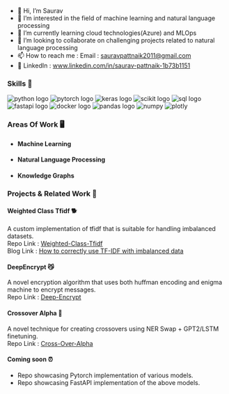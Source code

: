 - 👋 Hi, I’m Saurav
- 👀 I’m interested in the field of machine learning and natural language processing
- 🌱 I’m currently learning cloud technologies(Azure) and MLOps
- 💞️ I’m looking to collaborate on challenging projects related to natural language processing
- 📫 How to reach me : Email : sauravpattnaik2011@gmail.com
- 🐼 LinkedIn : www.linkedin.com/in/saurav-pattnaik-1b73b1151


### Skills 🚀

![python logo](https://img.shields.io/badge/Python-FFD43B?style=for-the-badge&logo=python&logoColor=blue) ![pytorch logo](https://img.shields.io/badge/PyTorch-EE4C2C?style=for-the-badge&logo=PyTorch&logoColor=white) ![keras logo](https://img.shields.io/badge/Keras-D00000?style=for-the-badge&logo=Keras&logoColor=white)
![scikit logo](https://img.shields.io/badge/scikit_learn-F7931E?style=for-the-badge&logo=scikit-learn&logoColor=white) ![sql logo](https://img.shields.io/badge/MySQL-005C84?style=for-the-badge&logo=mysql&logoColor=white) ![fastapi logo](https://img.shields.io/badge/fastapi-109989?style=for-the-badge&logo=FASTAPI&logoColor=white)
![docker logo](https://img.shields.io/badge/Docker-2CA5E0?style=for-the-badge&logo=docker&logoColor=white) ![pandas logo](https://img.shields.io/badge/Pandas-2C2D72?style=for-the-badge&logo=pandas&logoColor=white)
![numpy](https://img.shields.io/badge/Numpy-777BB4?style=for-the-badge&logo=numpy&logoColor=white) ![plotly](https://img.shields.io/badge/Plotly-239120?style=for-the-badge&logo=plotly&logoColor=white)
 
 ### Areas Of Work 🖥️
 * #### Machine Learning
 * #### Natural Language Processing
 * #### Knowledge Graphs

### Projects & Related Work 🌠

#### Weighted Class Tfidf 🐕
A custom implementation of tfidf that is suitable for handling imbalanced datasets.<br>
Repo Link : [Weighted-Class-Tfidf](https://github.com/SauravPattnaikCS60/Weighted-Class-Tfidf)<br>
Blog Link : [How to correctly use TF-IDF with imbalanced data](https://www.deepwizai.com/projects/how-to-correctly-use-tf-idf-with-imbalanced-data)

#### DeepEncrypt 😼
A novel encryption algorithm that uses both huffman encoding and enigma machine to encrypt messages.<br>
Repo Link : [Deep-Encrypt](https://github.com/SauravPattnaikCS60/Deep-Encrypt)

#### Crossover Alpha 🐉
A novel technique for creating crossovers using NER Swap + GPT2/LSTM finetuning.<br>
Repo Link : [Cross-Over-Alpha](https://github.com/SauravPattnaikCS60/Cross-Over-Alpha)


#### Coming soon ⏰
* Repo showcasing Pytorch implementation of various models.
* Repo showcasing FastAPI implementation of the above models. 

<!---
SauravPattnaikCS60/SauravPattnaikCS60 is a ✨ special ✨ repository because its `README.md` (this file) appears on your GitHub profile.
You can click the Preview link to take a look at your changes.
--->
